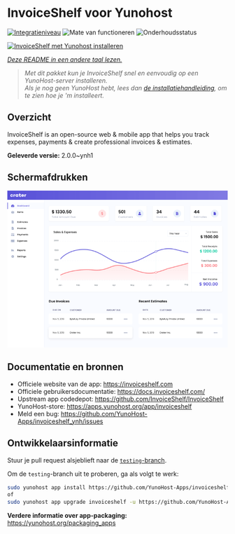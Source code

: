 <!--
NB: Deze README is automatisch gegenereerd door <https://github.com/YunoHost/apps/tree/master/tools/readme_generator>
Hij mag NIET handmatig aangepast worden.
-->

# InvoiceShelf voor Yunohost

[![Integratieniveau](https://apps.yunohost.org/badge/integration/invoiceshelf)](https://ci-apps.yunohost.org/ci/apps/invoiceshelf/)
![Mate van functioneren](https://apps.yunohost.org/badge/state/invoiceshelf)
![Onderhoudsstatus](https://apps.yunohost.org/badge/maintained/invoiceshelf)

[![InvoiceShelf met Yunohost installeren](https://install-app.yunohost.org/install-with-yunohost.svg)](https://install-app.yunohost.org/?app=invoiceshelf)

*[Deze README in een andere taal lezen.](./ALL_README.md)*

> *Met dit pakket kun je InvoiceShelf snel en eenvoudig op een YunoHost-server installeren.*  
> *Als je nog geen YunoHost hebt, lees dan [de installatiehandleiding](https://yunohost.org/install), om te zien hoe je 'm installeert.*

## Overzicht

InvoiceShelf is an open-source web & mobile app that helps you track expenses, payments & create professional invoices & estimates.

**Geleverde versie:** 2.0.0~ynh1

## Schermafdrukken

![Schermafdrukken van InvoiceShelf](./doc/screenshots/screenshot.png)

## Documentatie en bronnen

- Officiele website van de app: <https://invoiceshelf.com>
- Officiele gebruikersdocumentatie: <https://docs.invoiceshelf.com/>
- Upstream app codedepot: <https://github.com/InvoiceShelf/InvoiceShelf>
- YunoHost-store: <https://apps.yunohost.org/app/invoiceshelf>
- Meld een bug: <https://github.com/YunoHost-Apps/invoiceshelf_ynh/issues>

## Ontwikkelaarsinformatie

Stuur je pull request alsjeblieft naar de [`testing`-branch](https://github.com/YunoHost-Apps/invoiceshelf_ynh/tree/testing).

Om de `testing`-branch uit te proberen, ga als volgt te werk:

```bash
sudo yunohost app install https://github.com/YunoHost-Apps/invoiceshelf_ynh/tree/testing --debug
of
sudo yunohost app upgrade invoiceshelf -u https://github.com/YunoHost-Apps/invoiceshelf_ynh/tree/testing --debug
```

**Verdere informatie over app-packaging:** <https://yunohost.org/packaging_apps>
